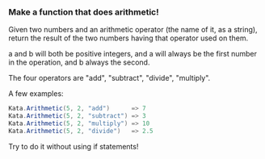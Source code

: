 ### Make a function that does arithmetic!

Given two numbers and an arithmetic operator (the name of it, as a string), return the result of the two numbers having that operator used on them.

a and b will both be positive integers, and a will always be the first number in the operation, and b always the second.

The four operators are "add", "subtract", "divide", "multiply".

A few examples:
````c#
Kata.Arithmetic(5, 2, "add")      => 7
Kata.Arithmetic(5, 2, "subtract") => 3
Kata.Arithmetic(5, 2, "multiply") => 10
Kata.Arithmetic(5, 2, "divide")   => 2.5
````
Try to do it without using if statements!

